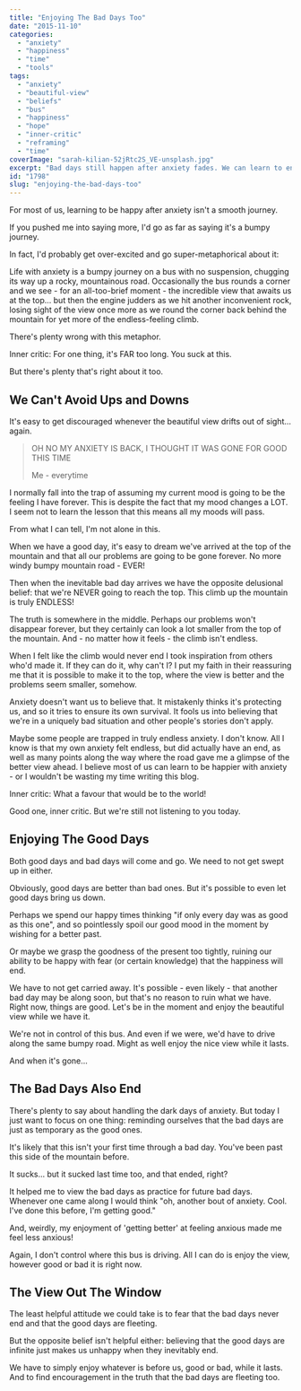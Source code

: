 ```yaml
---
title: "Enjoying The Bad Days Too"
date: "2015-11-10"
categories: 
  - "anxiety"
  - "happiness"
  - "time"
  - "tools"
tags: 
  - "anxiety"
  - "beautiful-view"
  - "beliefs"
  - "bus"
  - "happiness"
  - "hope"
  - "inner-critic"
  - "reframing"
  - "time"
coverImage: "sarah-kilian-52jRtc2S_VE-unsplash.jpg"
excerpt: "Bad days still happen after anxiety fades. We can learn to enjoy them too."
id: "1798"
slug: "enjoying-the-bad-days-too"
---
```


For most of us, learning to be happy after anxiety isn't a smooth journey.

If you pushed me into saying more, I'd go as far as saying it's a bumpy journey.

In fact, I'd probably get over-excited and go super-metaphorical about it:

<!--more-->

Life with anxiety is a bumpy journey on a bus with no suspension, chugging its way up a rocky, mountainous road. Occasionally the bus rounds a corner and we see - for an all-too-brief moment - the incredible view that awaits us at the top... but then the engine judders as we hit another inconvenient rock, losing sight of the view once more as we round the corner back behind the mountain for yet more of the endless-feeling climb.

There's plenty wrong with this metaphor.

Inner critic: For one thing, it's FAR too long. You suck at this.

But there's plenty that's right about it too.

## We Can't Avoid Ups and Downs

It's easy to get discouraged whenever the beautiful view drifts out of sight... again.

> OH NO MY ANXIETY IS BACK, I THOUGHT IT WAS GONE FOR GOOD THIS TIME
> 
> Me - everytime

I normally fall into the trap of assuming my current mood is going to be the feeling I have forever. This is despite the fact that my mood changes a LOT. I seem not to learn the lesson that this means all my moods will pass.

From what I can tell, I'm not alone in this.

When we have a good day, it's easy to dream we've arrived at the top of the mountain and that all our problems are going to be gone forever. No more windy bumpy mountain road - EVER!

Then when the inevitable bad day arrives we have the opposite delusional belief: that we're NEVER going to reach the top. This climb up the mountain is truly ENDLESS!

The truth is somewhere in the middle. Perhaps our problems won't disappear forever, but they certainly can look a lot smaller from the top of the mountain. And - no matter how it feels - the climb isn't endless.

When I felt like the climb would never end I took inspiration from others who'd made it. If they can do it, why can't I? I put my faith in their reassuring me that it is possible to make it to the top, where the view is better and the problems seem smaller, somehow.

Anxiety doesn't want us to believe that. It mistakenly thinks it's protecting us, and so it tries to ensure its own survival. It fools us into believing that we're in a uniquely bad situation and other people's stories don't apply.

Maybe some people are trapped in truly endless anxiety. I don't know. All I know is that my own anxiety felt endless, but did actually have an end, as well as many points along the way where the road gave me a glimpse of the better view ahead. I believe most of us can learn to be happier with anxiety - or I wouldn't be wasting my time writing this blog.

Inner critic: What a favour that would be to the world!

Good one, inner critic. But we're still not listening to you today.

## Enjoying The Good Days

Both good days and bad days will come and go. We need to not get swept up in either.

Obviously, good days are better than bad ones. But it's possible to even let good days bring us down.

Perhaps we spend our happy times thinking "if only every day was as good as this one", and so pointlessly spoil our good mood in the moment by wishing for a better past.

Or maybe we grasp the goodness of the present too tightly, ruining our ability to be happy with fear (or certain knowledge) that the happiness will end.

We have to not get carried away. It's possible - even likely - that another bad day may be along soon, but that's no reason to ruin what we have. Right now, things are good. Let's be in the moment and enjoy the beautiful view while we have it.

We're not in control of this bus. And even if we were, we'd have to drive along the same bumpy road. Might as well enjoy the nice view while it lasts.

And when it's gone...

## The Bad Days Also End

There's plenty to say about handling the dark days of anxiety. But today I just want to focus on one thing: reminding ourselves that the bad days are just as temporary as the good ones.

It's likely that this isn't your first time through a bad day. You've been past this side of the mountain before.

It sucks... but it sucked last time too, and that ended, right?

It helped me to view the bad days as practice for future bad days. Whenever one came along I would think "oh, another bout of anxiety. Cool. I've done this before, I'm getting good."

And, weirdly, my enjoyment of 'getting better' at feeling anxious made me feel less anxious!

Again, I don't control where this bus is driving. All I can do is enjoy the view, however good or bad it is right now.

## The View Out The Window

The least helpful attitude we could take is to fear that the bad days never end and that the good days are fleeting.

But the opposite belief isn't helpful either: believing that the good days are infinite just makes us unhappy when they inevitably end.

We have to simply enjoy whatever is before us, good or bad, while it lasts. And to find encouragement in the truth that the bad days are fleeting too.
